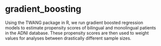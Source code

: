 # gradient_boosting
Using the TWANG package in R, we run gradient boosted regression models to estimate propensity scores of bilingual and monolingual patients in the ADNI database. These propensity scores are then used to weight values for analyses between drastically different sample sizes.
